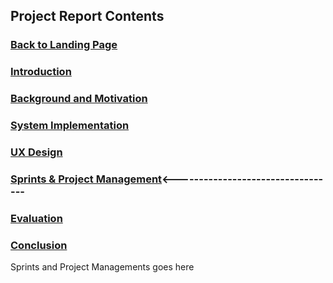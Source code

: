 ## Project Report Contents

###  [Back to Landing Page](../README.md)

###  [Introduction](Introduction.md) 

### [Background and Motivation](BackgroundAndMotivation.md)

### [System Implementation](SystemImplementation.md) 

### [UX Design](UXDesign.md) 

### [Sprints & Project Management](SprintsAndProjectManagements.md)<----------------------------------

### [Evaluation](Evaluation.md)

### [Conclusion](Conclusion.md) 

Sprints and Project Managements goes here
